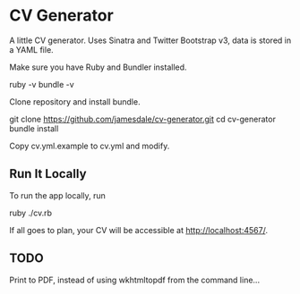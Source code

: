 CV Generator
======

A little CV generator. Uses Sinatra and Twitter Bootstrap v3, data is stored in a YAML file.

Make sure you have Ruby and Bundler installed.

ruby -v
bundle -v


Clone repository and install bundle.

git clone https://github.com/jamesdale/cv-generator.git
cd cv-generator
bundle install

Copy cv.yml.example to cv.yml and modify.

Run It Locally
--------------

To run the app locally, run

ruby ./cv.rb

If all goes to plan, your CV will be accessible at [http://localhost:4567/](http://localhost:4567/).

TODO
----

Print to PDF, instead of using wkhtmltopdf from the command line...
